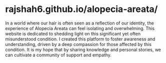 # rajshah6.github.io/alopecia-areata/
 
 In a world where our hair is often seen as a reflection of our identity, the experience of Alopecia Areata can feel isolating and overwhelming. This website is dedicated to shedding light on this significant yet often misunderstood condition. I created this platform to foster awareness and understanding, driven by a deep compassion for those affected by this condition. It is my hope that by sharing knowledge and personal stories, we can cultivate a community of support and empathy.
